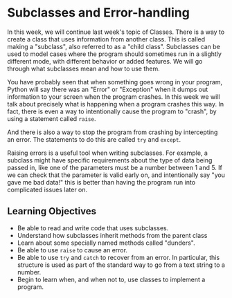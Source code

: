 # Subclasses and Error-handling

In this week, we will continue last week's topic of Classes. There is a way to create a class that uses information from another class. This is called making a "subclass", also referred to as a "child class". Subclasses can be used to model cases where the program should sometimes run in a slightly different mode, with different behavior or added features. We will go through what subclasses mean and how to use them.

You have probably seen that when something goes wrong in your program, Python will say there was an "Error" or "Exception" when it dumps out information to your screen when the program crashes. In this week we will talk about precisely what is happening when a program crashes this way. In fact, there is even a way to intentionally cause the program to "crash", by using a statement called `raise`.

And there is also a way to stop the program from crashing by intercepting an error. The statements to do this are called `try` and `except`. 

Raising errors is a useful tool when writing subclasses. For example, a subclass might have specific requirements about the type of data being passed in, like one of the parameters must be a number between 1 and 5. If we can check that the parameter is valid early on, and intentionally say "you gave me bad data!" this is better than having the program run into complicated issues later on.

## Learning Objectives

* Be able to read and write code that uses subclasses.
* Understand how subclasses inherit methods from the parent class
* Learn about some specially named methods called "dunders".
* Be able to use `raise` to cause an error.
* Be able to use `try` and `catch` to recover from an error. In particular, this structure is used as part of the standard way to go from a text string to a number.
* Begin to learn when, and when not to, use classes to implement a program.
 
